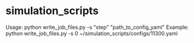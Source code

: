 # simulation_scripts

Usage: python write_job_files.py -s "step" "path_to_config_yaml"
Example: python write_job_files.py -s 0 ~/simulation_scripts/configs/11300.yaml 
